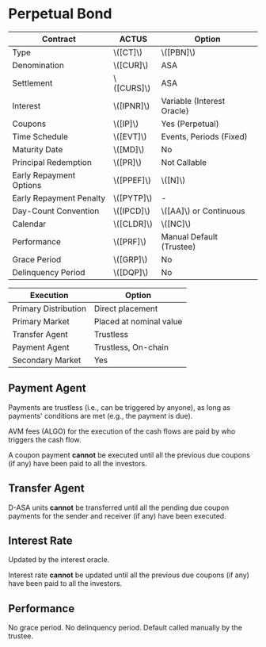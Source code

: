 # Perpetual Bond

| Contract                | ACTUS        | Option                     |
|-------------------------|--------------|----------------------------|
| Type                    | \\([CT]\\)   | \\([PBN]\\)                |
| Denomination            | \\([CUR]\\)  | ASA                        |
| Settlement              | \\([CURS]\\) | ASA                        |
| Interest                | \\([IPNR]\\) | Variable (Interest Oracle) |
| Coupons                 | \\([IP]\\)   | Yes (Perpetual)            |
| Time Schedule           | \\([EVT]\\)  | Events, Periods (Fixed)    |
| Maturity Date           | \\([MD]\\)   | No                         |
| Principal Redemption    | \\([PR]\\)   | Not Callable               |
| Early Repayment Options | \\([PPEF]\\) | \\([N]\\)                  |
| Early Repayment Penalty | \\([PYTP]\\) | -                          |
| Day-Count Convention    | \\([IPCD]\\) | \\([AA]\\) or Continuous   |
| Calendar                | \\([CLDR]\\) | \\([NC]\\)                 |
| Performance             | \\([PRF]\\)  | Manual Default (Trustee)   |
| Grace Period            | \\([GRP]\\)  | No                         |
| Delinquency Period      | \\([DQP]\\)  | No                         |

| Execution            | Option                  |
|----------------------|-------------------------|
| Primary Distribution | Direct placement        |
| Primary Market       | Placed at nominal value |
| Transfer Agent       | Trustless               |
| Payment Agent        | Trustless, On-chain     |
| Secondary Market     | Yes                     |

## Payment Agent

Payments are trustless (i.e., can be triggered by anyone), as long as payments'
conditions are met (e.g., the payment is due).

AVM fees (ALGO) for the execution of the cash flows are paid by who triggers the
cash flow.

A coupon payment **cannot** be executed until all the previous due coupons (if
any) have been paid to all the investors.

## Transfer Agent

D-ASA units **cannot** be transferred until all the pending due coupon payments
for the sender and receiver (if any) have been executed.

## Interest Rate

Updated by the interest oracle.

Interest rate **cannot** be updated until all the previous due coupons (if any)
have been paid to all the investors.

## Performance

No grace period. No delinquency period. Default called manually by the trustee.
